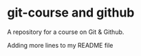 # git-course and github

A repository for a course on Git & Github.

Adding more lines to my README file
